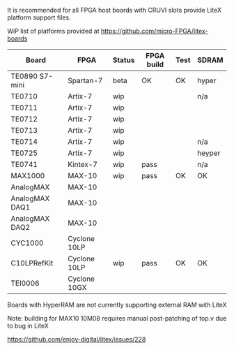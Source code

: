 It is recommended for all FPGA host boards with CRUVI slots provide LiteX platform support files.

WiP list of platforms provided at https://github.com/micro-FPGA/litex-boards

|Board|FPGA|Status|FPGA build|Test|SDRAM|
|-----|----|--|--|--|--|
|TE0890 S7-mini|Spartan-7|beta|OK|OK|hyper|
|TE0710|Artix-7|wip | | |n/a|
|TE0711|Artix-7|wip | | | |
|TE0712|Artix-7|wip | | | |
|TE0713|Artix-7|wip | | | |
|TE0714|Artix-7|wip | | |n/a|
|TE0725|Artix-7|wip | | |heyper|
|TE0741|Kintex-7|wip |pass||n/a|
|MAX1000|MAX-10|wip|pass|OK|OK|
|AnalogMAX|MAX-10|||||
|AnalogMAX DAQ1|MAX-10|||||
|AnalogMAX DAQ2|MAX-10|||||
|CYC1000|Cyclone 10LP|||||
|C10LPRefKit|Cyclone 10LP|wip|pass|OK|OK|
|TEI0006|Cyclone 10GX|||||

Boards with HyperRAM are not currently supporting external RAM with LiteX

Note: building for MAX10 10M08 requires manual post-patching of top.v due to bug in LiteX

https://github.com/enjoy-digital/litex/issues/228

